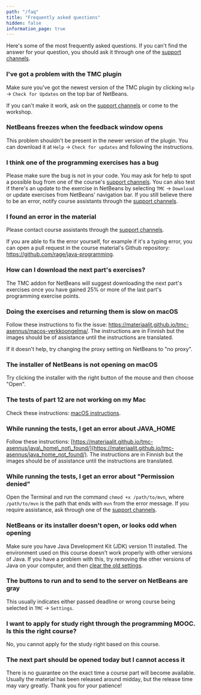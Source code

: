 ```yaml
---
path: "/faq"
title: "Frequently asked questions"
hidden: false
information_page: true
---
```


Here's some of the most frequently asked questions. If you can't find the answer for your question, you should ask it through one of the [support channels](/support-and-assistance).

<table-of-contents></table-of-contents>

### I've got a problem with the TMC plugin

Make sure you've got the newest version of the TMC plugin by clicking `Help` -> `Check for Updates` on the top bar of NetBeans.

If you can't make it work, ask on the [support channels](/support-and-assistance) or come to the workshop.

### NetBeans freezes when the feedback window opens

This problem shouldn't be present in the newer version of the plugin. You can download it at `Help` &rarr; `Check for updates` and following the instructions.

### I think one of the programming exercises has a bug

Please make sure the bug is not in your code. You may ask for help to spot a possible bug from one of the course's [support channels](/support-and-assistance). You can also test if there's an update to the exercise in NetBeans by selecting `TMC` &rarr; `Download` or update exercises from NetBeans' navigation bar. If you still believe there to be an error, notify course assistants through the [support channels](/support-and-assistance).

### I found an error in the material

Please contact course assistants through the [support channels](/support-and-assistance).

If you are able to fix the error yourself, for example if it's a typing error, you can open a pull request in the course material's Github repository: https://github.com/rage/java-programming.


### How can I download the next part's exercises?

The TMC addon for NetBeans will suggest downloading the next part's exercises once you have gained 25% or more of the last part's programming exercise points.

### Doing the exercises and returning them is slow on macOS

Follow these instructions to fix the issue: https://materiaalit.github.io/tmc-asennus/macos-verkkoongelma/. The instructions are in Finnish but the images should be of assistance until the instructions are translated.

If it doesn't help, try changing the proxy setting on NetBeans to "no proxy".

### The installer of NetBeans is not opening on macOS

Try clicking the installer with the right button of the mouse and then choose "Open".

### The tests of part 12 are not working on my Mac

Check these instructions: [macOS instructions](/macos-ohjeet).

### While running the tests, I get an error about JAVA_HOME

Follow these instructions: [https://materiaalit.github.io/tmc-asennus/java\_home\_not\_found/](https://materiaalit.github.io/tmc-asennus/java_home_not_found/). The instructions are in Finnish but the images should be of assistance until the instructions are translated.

### While running the tests, I get an error about "Permission denied"

Open the Terminal and run the command `chmod +x /path/to/mvn`, where `/path/to/mvn` is the path that ends with `mvn` from the error message. If you require assistance, ask through one of the [support channels](/support-and-assistance).

### NetBeans or its installer doesn't open, or looks odd when opening

Make sure you have Java Development Kit (JDK) version 11 installed. The environment used on this course doesn't work properly with other versions of Java. If you have a problem with this, try removing the other versions of Java on your computer, and then [clear the old settings](/remove-netbeans-settings).

### The buttons to run and to send to the server on NetBeans are gray

This usually indicates either passed deadline or wrong course being selected in `TMC` &rarr; `Settings`.

### I want to apply for study right through the programming MOOC. Is this the right course?

No, you cannot apply for the study right based on this course.

### The next part should be opened today but I cannot access it

There is no guarantee on the exact time a course part will become available. Usually the material has been released around midday, but the release time may vary greatly. Thank you for your patience!
